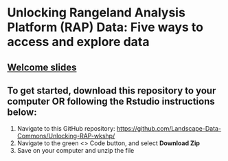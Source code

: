 # Unlocking Rangeland Analysis Platform (RAP) Data: Five ways to access and explore data 
## [Welcome slides](https://docs.google.com/presentation/d/1ec2xYVfHzT-hl6lmg_4E4UoCSr4D5KVIBv30BRrupS0/edit?usp=sharing)


## To get started, download this repository to your computer OR following the Rstudio instructions below: 
1. Navigate to this GitHub repository: https://github.com/Landscape-Data-Commons/Unlocking-RAP-wkshp/
2. Navigate to the green <> Code button, and select **Download Zip**
3. Save on your computer and unzip the file

